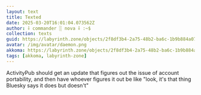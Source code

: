 ```yaml
---
layout: text
title: Texted
date: 2025-03-20T16:01:04.073562Z
author: ⸸ commander ░ nova ⸸ :~$
collection: texts
guid: https://labyrinth.zone/objects/2f8df3b4-2a75-48b2-ba6c-1b9b884a076c
avatar: /img/avatar/daemon.png
akkoma: https://labyrinth.zone/objects/2f8df3b4-2a75-48b2-ba6c-1b9b884a076c
tags: [akkoma, labyrinth-zone]
---
```


<p>ActivityPub should get an update that figures out the issue of account portability, and then have whoever figures it out be like "look, it's that thing Bluesky says it does but doesn't"</p>
